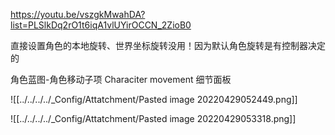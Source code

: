 https://youtu.be/vszgkMwahDA?list=PLSlkDq2rO1t6iqA1vlUYirOCCN_2ZioB0

直接设置角色的本地旋转、世界坐标旋转没用！因为默认角色旋转是有控制器决定的

角色蓝图-角色移动子项 Characiter movement 细节面板

![[../../../../_Config/Attatchment/Pasted image 20220429052449.png]]



![[../../../../_Config/Attatchment/Pasted image 20220429053318.png]]

